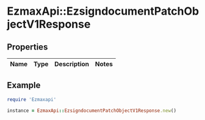 # EzmaxApi::EzsigndocumentPatchObjectV1Response

## Properties

| Name | Type | Description | Notes |
| ---- | ---- | ----------- | ----- |

## Example

```ruby
require 'Ezmaxapi'

instance = EzmaxApi::EzsigndocumentPatchObjectV1Response.new()
```

